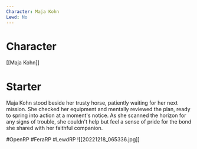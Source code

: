 ```yaml
---
Character: Maja Kohn
Lewd: No
---
```

# Character
[[Maja Kohn]]

# Starter
Maja Kohn stood beside her trusty horse, patiently waiting for her next mission. She checked her equipment and mentally reviewed the plan, ready to spring into action at a moment's notice. As she scanned the horizon for any signs of trouble, she couldn't help but feel a sense of pride for the bond she shared with her faithful companion. 

#OpenRP #FeraRP #LewdRP 
![[20221218_065336.jpg]]